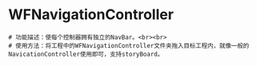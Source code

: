 # WFNavigationController

    # 功能描述：使每个控制器拥有独立的NavBar。<br><br>
    # 使用方法：将工程中的WFNavigationController文件夹拖入目标工程内，就像一般的NavicationController使用即可，支持storyBoard。
